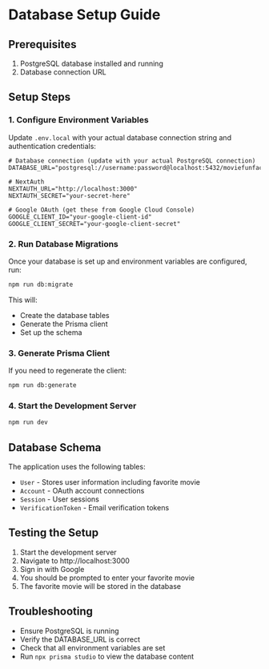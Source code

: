 # Database Setup Guide

## Prerequisites

1. PostgreSQL database installed and running
2. Database connection URL

## Setup Steps

### 1. Configure Environment Variables

Update `.env.local` with your actual database connection string and authentication credentials:

```env
# Database connection (update with your actual PostgreSQL connection)
DATABASE_URL="postgresql://username:password@localhost:5432/moviefunfacts"

# NextAuth
NEXTAUTH_URL="http://localhost:3000"
NEXTAUTH_SECRET="your-secret-here"

# Google OAuth (get these from Google Cloud Console)
GOOGLE_CLIENT_ID="your-google-client-id"
GOOGLE_CLIENT_SECRET="your-google-client-secret"
```

### 2. Run Database Migrations

Once your database is set up and environment variables are configured, run:

```bash
npm run db:migrate
```

This will:

- Create the database tables
- Generate the Prisma client
- Set up the schema

### 3. Generate Prisma Client

If you need to regenerate the client:

```bash
npm run db:generate
```

### 4. Start the Development Server

```bash
npm run dev
```

## Database Schema

The application uses the following tables:

- `User` - Stores user information including favorite movie
- `Account` - OAuth account connections
- `Session` - User sessions
- `VerificationToken` - Email verification tokens

## Testing the Setup

1. Start the development server
2. Navigate to http://localhost:3000
3. Sign in with Google
4. You should be prompted to enter your favorite movie
5. The favorite movie will be stored in the database

## Troubleshooting

- Ensure PostgreSQL is running
- Verify the DATABASE_URL is correct
- Check that all environment variables are set
- Run `npx prisma studio` to view the database content
